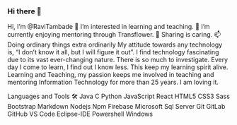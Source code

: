 ### Hi there 👋

<!--
**ravikumar0303/ravikumar0303** is a ✨ _special_ ✨ repository because its `README.md` (this file) appears on your GitHub profile.

Here are some ideas to get you started:

- 🔭 I’m currently working on ...
- 🌱 I’m currently learning ...
- 👯 I’m looking to collaborate on ...
- 🤔 I’m looking for help with ...
- 💬 Ask me about ...
- 📫 How to reach me: ...
- 😄 Pronouns: ...
- ⚡ Fun fact: ...
-->

Hi, I’m @RaviTambade
👀 I’m interested in learning and teaching.
🌱 I’m currently enjoying mentoring through Transflower.
💞️ Sharing is caring.
📫 Doing ordinary things extra ordinarily
My attitude towards any technology is, “I don’t know it all, but I will figure it out”. I find technology fascinating due to its vast ever-changing nature. There is so much to investigate. Every day I come to learn, I find out I know less. This keep my learning spirit alive. Learning and Teaching, my passion keeps me involved in teaching and mentoring Information Technology for more than 25 years. I am loving it.

Languages and Tools 🛠
Java C Python JavaScript React HTML5 CSS3 Sass Bootstrap Markdown Nodejs Npm Firebase Microsoft Sql Server Git GitLab GitHub VS Code Eclipse-IDE Powershell Windows
